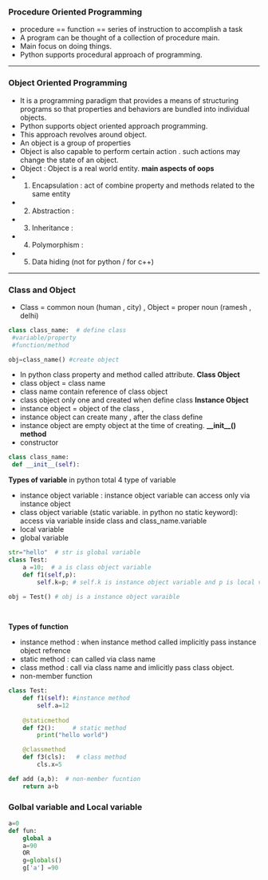 ### **Procedure Oriented Programming**
- procedure == function == series of instruction to accomplish a task
- A program can be thought of a collection of procedure main.
- Main focus on doing things.
- Python supports procedural approach of programming.

---
### **Object Oriented Programming**
- It is a programming paradigm that provides a means of structuring programs so that properties and behaviors are bundled into individual objects.
- Python supports object oriented approach programming.
- This approach revolves around object.
- An object is a group of properties
- Object is also capable to perform certain action . such actions may change the state of an object.
- Object : Object is a real world entity.
**main aspects of oops**
- 1. Encapsulation : act of combine property and methods related to the same entity
- 2. Abstraction :
- 3. Inheritance  :
- 4. Polymorphism : 
- 5. Data hiding (not for python / for c++)

---
### **Class and Object**
- Class = common noun (human , city) , Object = proper noun (ramesh , delhi)
```python
class class_name:  # define class
 #variable/property 
 #function/method 

obj=class_name() #create object 


```
- In python class property and method called attribute.
**Class Object**
- class object = class name 
-  class name contain reference of class object
- class object only one and created when define class
**Instance Object**
- instance object = object of the class , 
- instance object can create many , after the class define
- instance object are empty object at the time of creating.
**\_\_init\_\_()  method**
- constructor
```python
class class_name:
 def __init__(self):
```
**Types of  variable**
in python total 4 type of variable
- instance object variable : instance object variable can access only via instance object
- class  object variable (static variable.  in python no static keyword): access via variable inside class and class_name.variable 
- local variable
- global variable
```python
str="hello"  # str is global variable
class Test:
	a =10;  # a is class object variable
	def f1(self,p):
		self.k=p; # self.k is instance object variable and p is local variable

obj = Test() # obj is a instance object varaible
		  
	
```
**Types of function**
- instance method : when instance method called implicitly pass instance object refrence
- static method : can called via class name 
- class method : call via class name and imlicitly pass class object.
- non-member function
```python
class Test:
	def f1(self): #instance method
		self.a=12
  
	@staticmethod 
    def f2():     # static method
	    print("hello world")

    @classmethod  
    def f3(cls):   # class method
		cls.x=5

def add (a,b):  # non-member fucntion
	return a+b
```


### **Golbal variable and Local variable**
```python
a=0
def fun:
	global a
	a=90
	OR
	g=globals()
	g['a'] =90

```


